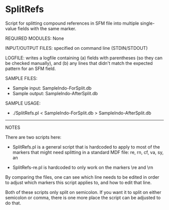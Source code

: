 # SplitRefs
Script for splitting compound references in SFM file into multiple single-value fields with the same marker.

REQUIRED MODULES: None

INPUT/OUTPUT FILES: specified on command line (STDIN/STDOUT)

LOGFILE: writes a logfile containing (a) fields with parentheses (so they can be checked 
manually), and (b) any lines that didn't match the expected pattern for an SFM field.

SAMPLE FILES:
  * Sample input:	SampleIndo-ForSplit.db
  * Sample output:	SampleIndo-AfterSplit.db

SAMPLE USAGE:
  * ./SplitRefs.pl < SampleIndo-ForSplit.db > SampleIndo-AfterSplit.db

----------
NOTES

There are two scripts here:

 * SplitRefs.pl  is a general script that is hardcoded to apply to most of the markers that might need splitting in a standard MDF file: re, rn, cf, va, sy, an

 * SplitRefs-re.pl  is hardcoded to only work on the markers \re and \rn

By comparing the files, one can see which line needs to be edited in order
to adjust which markers this script applies to, and how to edit that line.

Both of these scripts only split on semicolon.  If you want it to split on
either semicolon or comma, there is one more place the script can be adjusted
to do that.
